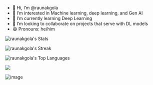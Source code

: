 - 👋 Hi, I’m @raunakgola
- 👀 I’m interested in Machine learning, deep learning, and Gen AI
- 🌱 I’m currently learning Deep Learning
- 💞️ I’m looking to collaborate on projects that serve with DL models
- 😄 Pronouns: he/him

![raunakgola's Stats](https://github-readme-stats.vercel.app/api?username=raunakgola&theme=vue-dark&show_icons=true&hide_border=false&count_private=true)


![raunakgola's Streak](https://github-readme-streak-stats.herokuapp.com/?user=raunakgola&theme=vue-dark&hide_border=false)


![raunakgola's Top Languages](https://github-readme-stats.vercel.app/api/top-langs/?username=raunakgola&theme=vue-dark&show_icons=true&hide_border=false&layout=compact)


[![](https://visitcount.itsvg.in/api?id=raunakgola&label=Profile%20Views&color=9&icon=1&pretty=false)](https://visitcount.itsvg.in)


![image](https://img.shields.io/badge/PyTorch-EE4C2C?style=for-the-badge&logo=pytorch&logoColor=white)

<!---
raunakgola/raunakgola is a ✨ special ✨ repository because its `README.md` (this file) appears on your GitHub profile.
You can click the Preview link to take a look at your changes.
- 📫 How to reach me ...
- ⚡ Fun fact: ...
--->

